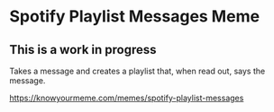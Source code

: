 # Spotify Playlist Messages Meme
## This is a work in progress
Takes a message and creates a playlist that, when read out, says the message.

https://knowyourmeme.com/memes/spotify-playlist-messages
